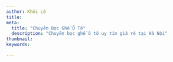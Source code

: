 ```yaml
---
author: Khôi Lê
title: 
meta:
  title: "Chuyên Bọc Ghế Ô Tô"
  description: "Chuyên bọc ghế ô tô uy tín giá rẻ tại Hà Nội"
thumbnail: 
keywords:

---
```


